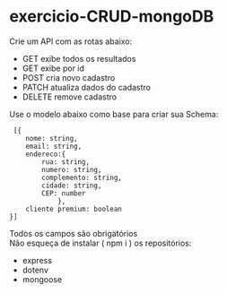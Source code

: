 # exercicio-CRUD-mongoDB

Crie um API com as rotas abaixo:  
 * GET exibe todos os resultados  
 * GET exibe por id  
 * POST cria novo cadastro  
 * PATCH atualiza dados do cadastro  
 * DELETE remove cadastro  

Use o modelo abaixo como base para criar sua Schema:  
```
 [{  
    nome: string,  
    email: string,  
    endereco:{  
        rua: string,  
        numero: string,  
        complemento: string,  
        cidade: string,  
        CEP: number  
            },  
    cliente premium: boolean  
}]  
```
Todos os campos são obrigatórios  
Não esqueça de instalar ( npm i ) os repositórios:
 * express
 * dotenv
 * mongoose
